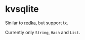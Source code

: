 # kvsqlite

Sinilar to [redka](https://github.com/nalgeon/redka), but support tx.

Currently only `String`, `Hash` and `List`.
